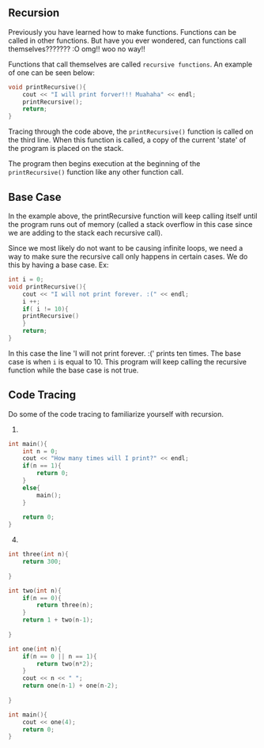 Recursion
---

Previously you have learned how to make functions. 
Functions can be called in other functions. 
But have you ever wondered, can functions call themselves??????? :O omg!! woo no way!!

Functions that call themselves are called `recursive functions`. 
An example of one can be seen below:

```c++
void printRecursive(){
    cout << "I will print forver!!! Muahaha" << endl;
    printRecursive();
    return;
}
```

Tracing through the code above, the `printRecursive()` function is called on the third line.
When this function is called, a copy of the current 'state' of the program is placed on the stack.

The program then begins execution at the beginning of the `printRecursive()` function like any other function call.

Base Case
---
In the example above, the printRecursive function will keep calling itself until the program runs out of memory
(called a stack overflow in this case since we are adding to the stack each recursive call).

Since we most likely do not want to be causing infinite loops, we need a way to make sure the 
recursive call only  happens in certain cases. We do this by having a base case. Ex:

```c++
int i = 0;
void printRecursive(){
    cout << "I will not print forever. :(" << endl;
    i ++;
    if( i != 10){
	printRecursive()
    }
    return;
}
```

In this case the line 'I will not print forever. :(' prints ten times.
The base case is when `i` is equal to 10.
This program will keep calling the recursive function while the base case is not true.

Code Tracing
---
Do some of the code tracing to familiarize yourself with recursion.

1)
```c++
int main(){
    int n = 0;
    cout << "How many times will I print?" << endl;
    if(n == 1){
        return 0;
    }
    else{
        main();
    }
					    
    return 0;
}
```

4)
```c++
int three(int n){
    return 300;
    
}

int two(int n){
    if(n == 0){
        return three(n);
    }
    return 1 + two(n-1);
    
}

int one(int n){
    if(n == 0 || n == 1){
        return two(n*2);
    }
    cout << n << " ";
    return one(n-1) + one(n-2);
    
}

int main(){
    cout << one(4);
    return 0;
}
```

